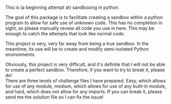 This is (a beginning attempt at) sandboxing in python.

The goal of this package is to facilitate creating a sandbox within a python program to allow for safe use of unknown code.  This has no completion in sight, so please manually review all code you use in here.  This may be enough to catch the attempts that look like normal code.

This project is very, very far away from being a true sandbox.  In the meantime, its use will be to create and modify semi-isolated Python environments.

Obviously, this project is very difficult, and it's definite that I will not be able to create a perfect sandbox.  Therefore, if you want to try to break it, please do!  
There are three levels of challenge files I have prepared.  Easy, which allows for use of any module, medium, which allows for use of any built-in module, and hard, which does not allow for any imports.  If you can break it, please send me the solution file so I can fix the issue!

